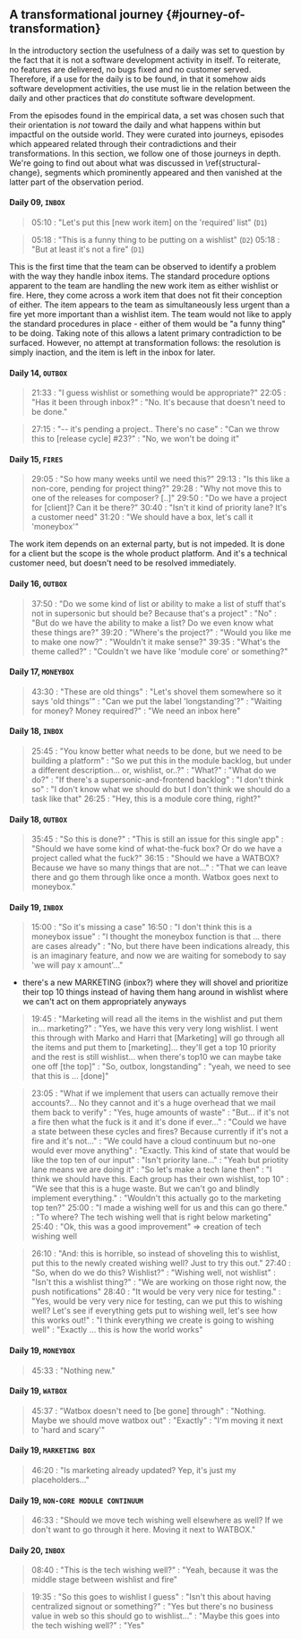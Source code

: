 
## A transformational journey {#journey-of-transformation}

In the introductory section the usefulness of a daily was set to question by the fact that it is not a software development activity in itself. To reiterate, no features are delivered, no bugs fixed and no customer served. Therefore, if a use for the daily is to be found, in that it somehow aids software development activities, the use must lie in the relation between the daily and other practices that _do_ constitute software development.

From the episodes found in the empirical data, a set was chosen such that their orientation is *not* toward the daily and what happens within but impactful on the outside world. They were curated into journeys, episodes which appeared related through their contradictions and their transformations. In this section, we follow one of those journeys in depth. We're going to find out about what was discussed in \ref{structural-change}, segments which prominently appeared and then vanished at the latter part of the observation period.

#### Daily 09, `INBOX`

> 05:10
> :   "Let's put this [new work item] on the 'required' list" (`D1`)
<!-- > 05:11
> :   "Okay, so... wishlist?" (`D2`)
> 05:16
> :   "Well..." (`D3`) -->
> 05:18
> :   "This is a funny thing to be putting on a wishlist" (`D2`)
> 05:18
> :   "But at least it's not a fire" (`D1`)

This is the first time that the team can be observed to identify a problem with the way they handle inbox items. The standard procedure options apparent to the team are handling the new work item as either wishlist or fire. Here, they come across a work item that does not fit their conception of either. The item appears to the team as simultaneously less urgent than a fire yet more important than a wishlist item. The team would not like to apply the standard procedures in place - either of them would be "a funny thing" to be doing. Taking note of this allows a latent primary contradiction to be surfaced. However, no attempt at transformation follows: the resolution is simply inaction, and the item is left in the inbox for later.

#### Daily 14, `OUTBOX`

> 21:33
> :   "I guess wishlist or something would be appropriate?"
> 22:05
> :   "Has it been through inbox?"
> :   "No. It's because that doesn't need to be done."

> 27:15
> :   "-- it's pending a project.. There's no case"
> :   "Can we throw this to [release cycle] #23?"
> :   "No, we won't be doing it"

#### Daily 15, `FIRES`

> 29:05
> :   "So how many weeks until we need this?"
> 29:13
> :   "Is this like a non-core, pending for project thing?"
> 29:28
> :   "Why not move this to one of the releases for composer? [..]"
> 29:50
> :   "Do we have a project for [client]? Can it be there?"
> 30:40
> :   "Isn't it kind of priority lane? It's a customer need"
> 31:20
> :   "We should have a box, let's call it 'moneybox'"

The work item depends on an external party, but is not impeded. It is done for a client but the scope is the whole product platform. And it's a technical customer need, but doesn't need to be resolved immediately.

#### Daily 16, `OUTBOX`

> 37:50
> :   "Do we some kind of list or ability to make a list of stuff that's not in supersonic but should be? Because that's a project"
> :   "No"
> :   "But do we have the ability to make a list? Do we even know what these things are?"
> 39:20
> :   "Where's the project?"
> :   "Would you like me to make one now?"
> :   "Wouldn't it make sense?"
> 39:35
> :   "What's the theme called?"
> :   "Couldn't we have like 'module core' or something?"

#### Daily 17, `MONEYBOX`

> 43:30
> :   "These are old things"
> :   "Let's shovel them somewhere so it says 'old things'"
> :   "Can we put the label 'longstanding'?"
> :   "Waiting for money? Money required?"
> :   "We need an inbox here"

#### Daily 18, `INBOX`

> 25:45
> :   "You know better what needs to be done, but we need to be building a platform"
> :   "So we put this in the module backlog, but under a different description... or, wishlist, or..?"
> :   "What?"
> :   "What do we do?"
> :   "If there's a supersonic-and-frontend backlog"
> :   "I don't think so"
> :   "I don't know what we should do but I don't think we should do a task like that"
> 26:25
> :   "Hey, this is a module core thing, right?"


#### Daily 18, `OUTBOX`

> 35:45
> :   "So this is done?"
> :   "This is still an issue for this single app"
> :   "Should we have some kind of what-the-fuck box? Or do we have a project called what the fuck?"
> 36:15
> :   "Should we have a WATBOX? Because we have so many things that are not..."
> :   "That we can leave there and go them through like once a month. Watbox goes next to moneybox."

#### Daily 19, `INBOX`

> 15:00
> :   "So it's missing a case"
> 16:50
> :   "I don't think this is a moneybox issue"
> :   "I thought the moneybox function is that ... there are cases already"
> :   "No, but there have been indications already, this is an imaginary feature, and now we are waiting for somebody to say 'we will pay x amount'..."

+ there's a new MARKETING (inbox?) where they will shovel and prioritize their top 10 things instead of having them hang around in wishlist where we can't act on them appropriately anyways

> 19:45
> :   "Marketing will read all the items in the wishlist and put them in... marketing?"
> :   "Yes, we have this very very long wishlist. I went this through with Marko and Harri that [Marketing] will go through all the items and put them to [marketing]... they'll get a top 10 priority and the rest is still wishlist... when there's top10 we can maybe take one off [the top]"
> :   "So, outbox, longstanding"
> :   "yeah, we need to see that this is ... [done]"

> 23:05
> :   "What if we implement that users can actually remove their accounts?... No they cannot and it's a huge overhead that we mail them back to verify"
> :   "Yes, huge amounts of waste"
> :   "But... if it's not a fire then what the fuck is it and it's done if ever..."
> :   "Could we have a state between these cycles and fires? Because currently if it's not a fire and it's not..."
> :   "We could have a cloud continuum but no-one would ever move anything"
> :   "Exactly. This kind of state that would be like the top ten of our input"
> :   "Isn't priority lane..."
> :   "Yeah but priotity lane means we are doing it"
> :   "So let's make a tech lane then"
> :   "I think we should have this. Each group has their own wishlist, top 10"
> :   "We see that this is a huge waste. But we can't go and blindly implement everything."
> :   "Wouldn't this actually go to the marketing top ten?"
> 25:00
> :   "I made a wishing well for us and this can go there."
> :   "To where? The tech wishing well that is right below marketing"
> 25:40
> :   "Ok, this was a good improvement"
=> creation of tech wishing well

> 26:10
> :   "And: this is horrible, so instead of shoveling this to wishlist, put this to the newly created wishing well? Just to try this out."
> 27:40
> :   "So, when do we do this? Wishlist?"
> :   "Wishing well, not wishlist"
> :   "Isn't this a wishlist thing?"
> :   "We are working on those right now, the push notifications"
> 28:40
> :   "It would be very very nice for testing."
> :   "Yes, would be very very nice for testing, can we put this to wishing well? Let's see if everything gets put to wishing well, let's see how this works out!"
> :   "I think everything we create is going to wishing well"
> :   "Exactly ... this is how the world works"

#### Daily 19, `MONEYBOX`

> 45:33
> :   "Nothing new."

#### Daily 19, `WATBOX`

> 45:37
> :   "Watbox doesn't need to [be gone] through"
> :   "Nothing. Maybe we should move watbox out"
> :   "Exactly"
> :   "I'm moving it next to 'hard and scary'"

#### Daily 19, `MARKETING BOX`

> 46:20
> :   "Is marketing already updated? Yep, it's just my placeholders..."

#### Daily 19, `NON-CORE MODULE CONTINUUM`

> 46:33
> :   "Should we move tech wishing well elsewhere as well? If we don't want to go through it here. Moving it next to WATBOX."


#### Daily 20, `INBOX`

> 08:40
> :   "This is the tech wishing well?"
> :   "Yeah, because it was the middle stage between wishlist and fire"

> 19:35
> :   "So this goes to wishlist I guess"
> :   "Isn't this about having centralized signout or something?"
> :   "Yes but there's no business value in web so this should go to wishlist..."
> :   "Maybe this goes into the tech wishing well?"
> :   "Yes"
